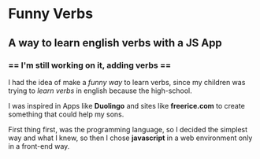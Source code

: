 # Funny Verbs
## A way to learn english verbs with a JS App

### == I'm still working on it, adding verbs ==

I had the idea of make a *funny way* to learn verbs, since my children was trying to _learn verbs_ in english because the high-school.

I was inspired in Apps like __Duolingo__ and sites like __freerice.com__ to create something that could help my sons.

First thing first, was the programming language, so I decided the simplest way and what I knew, so then I chose __javascript__ in a web environment only in a front-end way.
